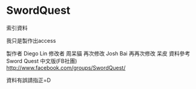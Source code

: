 # SwordQuest
索引資料

我只是製作出access





製作者	Diego Lin
修改者 	周呆貓
再次修改	Josh Bai
再再次修改	呆皮
資料參考	Sword Quest 中文版(FB社團)
http://www.facebook.com/groups/SwordQuest/	
	
	
資料有誤請指正=D	
